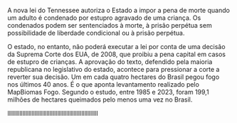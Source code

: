 A nova lei do Tennessee autoriza o Estado a impor a pena de morte quando um adulto é condenado por estupro agravado de uma criança. Os condenados podem ser sentenciados à morte, à prisão perpétua sem possibilidade de liberdade condicional ou à prisão perpétua.

O estado, no entanto, não poderá executar a lei por conta de uma decisão da Suprema Corte dos EUA, de 2008, que proibiu a pena capital em casos de estupro de crianças. A aprovação do texto, defendido pela maioria republicana no legislativo do estado, acontece para pressionar a corte a reverter sua decisão.
Um em cada quatro hectares do Brasil pegou fogo nos últimos 40 anos. É o que aponta levantamento realizado pelo MapBiomas Fogo. Segundo o estudo, entre 1985 e 2023, foram 199,1 milhões de hectares queimados pelo menos uma vez no Brasil.

llllllllllllllllllllllllllllllllllllllllllllllllllllllllllll
